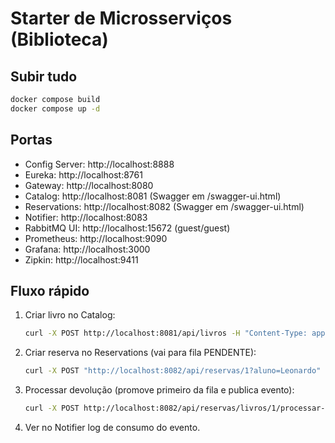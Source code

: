 # Starter de Microsserviços (Biblioteca)

## Subir tudo
```bash
docker compose build
docker compose up -d
```

## Portas
- Config Server: http://localhost:8888
- Eureka: http://localhost:8761
- Gateway: http://localhost:8080
- Catalog: http://localhost:8081 (Swagger em /swagger-ui.html)
- Reservations: http://localhost:8082 (Swagger em /swagger-ui.html)
- Notifier: http://localhost:8083
- RabbitMQ UI: http://localhost:15672 (guest/guest)
- Prometheus: http://localhost:9090
- Grafana: http://localhost:3000
- Zipkin: http://localhost:9411

## Fluxo rápido
1) Criar livro no Catalog:
   ```bash
   curl -X POST http://localhost:8081/api/livros -H "Content-Type: application/json"           -d '{"titulo":"DDD","autor":"Evans","ano":2003,"disponivel":false}'
   ```
2) Criar reserva no Reservations (vai para fila PENDENTE):
   ```bash
   curl -X POST "http://localhost:8082/api/reservas/1?aluno=Leonardo"
   ```
3) Processar devolução (promove primeiro da fila e publica evento):
   ```bash
   curl -X POST http://localhost:8082/api/reservas/livros/1/processar-devolucao
   ```
4) Ver no Notifier log de consumo do evento.
